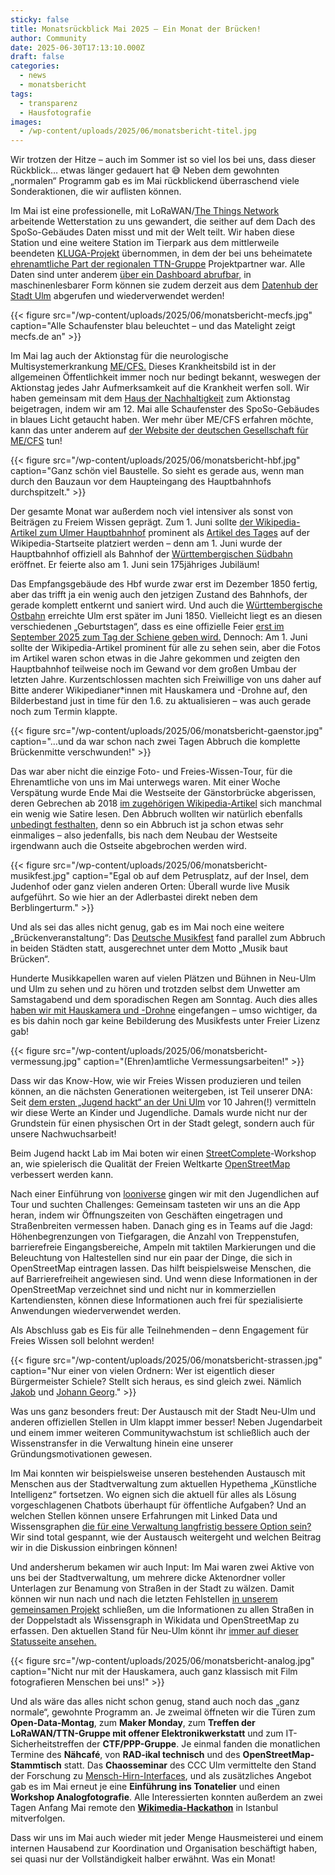 ```yaml
---
sticky: false
title: Monatsrückblick Mai 2025 – Ein Monat der Brücken!
author: Community
date: 2025-06-30T17:13:10.000Z
draft: false
categories:
  - news
  - monatsbericht
tags:
  - transparenz
  - Hausfotografie
images:
  - /wp-content/uploads/2025/06/monatsbericht-titel.jpg
---
```


Wir trotzen der Hitze – auch im Sommer ist so viel los bei uns, dass dieser Rückblick… etwas länger gedauert hat 😅 Neben dem gewohnten „normalen“ Programm gab es im Mai rückblickend überraschend viele Sonderaktionen, die wir auflisten können.

Im Mai ist eine professionelle, mit LoRaWAN/[The Things Network](https://www.thethingsnetwork.org/) arbeitende Wetterstation zu uns gewandert, die seither auf dem Dach des SpoSo-Gebäudes Daten misst und mit der Welt teilt. 
Wir haben diese Station und eine weitere Station im Tierpark aus dem mittlerweile beendeten [KLUGA-Projekt](https://www.uni-ulm.de/nawi/nawi-wichem/forschung/verbundprojekt-kluga/) übernommen, in dem der bei uns beheimatete [ehrenamtliche Part der regionalen TTN-Gruppe](https://lora.ulm-digital.com/) Projektpartner war. 
Alle Daten sind unter anderem [über ein Dashboard abrufbar,](https://grafana.ttnulm.de/public-dashboards/1794b568e22744acb9fcbb38fd4bc6da) in maschinenlesbarer Form können sie zudem derzeit aus dem [Datenhub der Stadt Ulm](https://datenhub.ulm.de/ckan/dataset/kluga-klimawandelanpassung-in-ulm-durch-sensorgestutzte-internet-of-things-iot-anwendungen/resource/ddf91cec-e88e-4e7d-899d-c5f987076f25) abgerufen und wiederverwendet werden!

{{< figure src="/wp-content/uploads/2025/06/monatsbericht-mecfs.jpg" caption="Alle Schaufenster blau beleuchtet – und das Matelight zeigt mecfs.de an" >}}

Im Mai lag auch der Aktionstag für die neurologische Multisystemerkrankung [ME/CFS.](https://de.wikipedia.org/wiki/Myalgische_Enzephalomyelitis/Chronisches_Fatigue-Syndrom) 
Dieses Krankheitsbild ist in der allgemeinen Öffentlichkeit immer noch nur bedingt bekannt, weswegen der Aktionstag jedes Jahr Aufmerksamkeit auf die Krankheit werfen soll. 
Wir haben gemeinsam mit dem [Haus der Nachhaltigkeit](https://www.h-d-n.org/) zum Aktionstag beigetragen, indem wir am 12. Mai alle Schaufenster des SpoSo-Gebäudes in blaues Licht getaucht haben. 
Wer mehr über ME/CFS erfahren möchte, kann das unter anderem auf [der Website der deutschen Gesellschaft für ME/CFS](https://www.mecfs.de/) tun!

{{< figure src="/wp-content/uploads/2025/06/monatsbericht-hbf.jpg" caption="Ganz schön viel Baustelle. So sieht es gerade aus, wenn man durch den Bauzaun vor dem Haupteingang des Hauptbahnhofs durchspitzelt." >}}

Der gesamte Monat war außerdem noch viel intensiver als sonst von Beiträgen zu Freiem Wissen geprägt. 
Zum 1. Juni sollte [der Wikipedia-Artikel zum Ulmer Hauptbahnhof](https://de.wikipedia.org/wiki/Ulm_Hauptbahnhof) prominent als [Artikel des Tages](https://de.wikipedia.org/wiki/Wikipedia:Hauptseite/Artikel_des_Tages) auf der Wikipedia-Startseite platziert werden – denn am 1. Juni wurde der Hauptbahnhof offiziell als Bahnhof der [Württembergischen Südbahn](https://de.wikipedia.org/wiki/Bahnstrecke_Ulm%E2%80%93Friedrichshafen) eröffnet. 
Er feierte also am 1. Juni sein 175jähriges Jubiläum!

Das Empfangsgebäude des Hbf wurde zwar erst im Dezember 1850 fertig, aber das trifft ja ein wenig auch den jetzigen Zustand des Bahnhofs, der gerade komplett entkernt und saniert wird. 
Und auch die [Württembergische Ostbahn](https://de.wikipedia.org/wiki/Filstalbahn) erreichte Ulm erst später im Juni 1850. 
Vielleicht liegt es an diesen verschiedenen „Geburtstagen“, dass es eine offizielle Feier [erst im September 2025 zum Tag der Schiene geben wird.](https://tag-der-schiene.de/event/175-jahre-bahnknoten-ulm/) 
Dennoch: Am 1. Juni sollte der Wikipedia-Artikel prominent für alle zu sehen sein, aber die Fotos im Artikel waren schon etwas in die Jahre gekommen und zeigten den Hauptbahnhof teilweise noch im Gewand vor dem großen Umbau der letzten Jahre. 
Kurzentschlossen machten sich Freiwillige von uns daher auf Bitte anderer Wikipedianer\*innen mit Hauskamera und -Drohne auf, den Bilderbestand just in time für den 1.6. zu aktualisieren – was auch gerade noch zum Termin klappte.

{{< figure src="/wp-content/uploads/2025/06/monatsbericht-gaenstor.jpg" caption="…und da war schon nach zwei Tagen Abbruch die komplette Brückenmitte verschwunden!" >}}

Das war aber nicht die einzige Foto- und Freies-Wissen-Tour, für die Ehrenamtliche von uns im Mai unterwegs waren. Mit einer Woche Verspätung wurde Ende Mai die Westseite der Gänstorbrücke abgerissen, deren Gebrechen ab 2018 [im zugehörigen Wikipedia-Artikel](https://de.wikipedia.org/wiki/G%C3%A4nstorbr%C3%BCcke) sich manchmal ein wenig wie Satire lesen. Den Abbruch wollten wir natürlich ebenfalls [unbedingt festhalten,](https://commons.wikimedia.org/wiki/Category:2025_G%C3%A4nstorbr%C3%BCcke_demolition) denn so ein Abbruch ist ja schon etwas sehr einmaliges – also jedenfalls, bis nach dem Neubau der Westseite irgendwann auch die Ostseite abgebrochen werden wird.

{{< figure src="/wp-content/uploads/2025/06/monatsbericht-musikfest.jpg" caption="Egal ob auf dem Petrusplatz, auf der Insel, dem Judenhof oder ganz vielen anderen Orten: Überall wurde live Musik aufgeführt. So wie hier an der Adlerbastei direkt neben dem Berblingerturm." >}}

Und als sei das alles nicht genug, gab es im Mai noch eine weitere „Brückenveranstaltung“: Das [Deutsche Musikfest](https://de.wikipedia.org/wiki/Deutsches_Musikfest) fand parallel zum Abbruch in beiden Städten statt, ausgerechnet unter dem Motto „Musik baut Brücken“.

Hunderte Musikkapellen waren auf vielen Plätzen und Bühnen in Neu-Ulm und Ulm zu sehen und zu hören und trotzden selbst dem Unwetter am Samstagabend und dem sporadischen Regen am Sonntag. Auch dies alles [haben wir mit Hauskamera und -Drohne](https://commons.wikimedia.org/wiki/Category:Deutsches_Musikfest_2025) eingefangen – umso wichtiger, da es bis dahin noch gar keine Bebilderung des Musikfests unter Freier Lizenz gab!

{{< figure src="/wp-content/uploads/2025/06/monatsbericht-vermessung.jpg" caption="(Ehren)amtliche Vermessungsarbeiten!" >}}

Dass wir das Know-How, wie wir Freies Wissen produzieren und teilen können, an die nächsten Generationen weitergeben, ist Teil unserer DNA: Seit [dem ersten „Jugend hackt“ an der Uni Ulm](https://jugendhackt.org/event-rueckblick/ulm-2015/) vor 10 Jahren(!) vermitteln wir diese Werte an Kinder und Jugendliche. Damals wurde nicht nur der Grundstein für einen physischen Ort in der Stadt gelegt, sondern auch für unsere Nachwuchsarbeit!

Beim Jugend hackt Lab im Mai boten wir einen [StreetComplete](https://streetcomplete.app/)-Workshop an, wie spielerisch die Qualität der Freien Weltkarte [OpenStreetMap](https://www.openstreetmap.org/) verbessert werden kann.

Nach einer Einführung von [looniverse](https://mastodon.social/@looniverse) gingen wir mit den Jugendlichen auf Tour und suchten Challenges: Gemeinsam tasteten wir uns an die App heran, indem wir Öffnungszeiten von Geschäften eingetragen und Straßenbreiten vermessen haben. Danach ging es in Teams auf die Jagd: Höhenbegrenzungen von Tiefgaragen, die Anzahl von Treppenstufen, barrierefreie Eingangsbereiche, Ampeln mit taktilen Markierungen und die Beleuchtung von Haltestellen sind nur ein paar der Dinge, die sich in OpenStreetMap eintragen lassen. Das hilft beispielsweise Menschen, die auf Barrierefreiheit angewiesen sind. Und wenn diese Informationen in der OpenStreetMap verzeichnet sind und nicht nur in kommerziellen Kartendiensten, können diese Informationen auch frei für spezialisierte Anwendungen wiederverwendet werden.

Als Abschluss gab es Eis für alle Teilnehmenden – denn Engagement für Freies Wissen soll belohnt werden!

{{< figure src="/wp-content/uploads/2025/06/monatsbericht-strassen.jpg" caption="Nur einer von vielen Ordnern: Wer ist eigentlich dieser Bürgermeister Schiele? Stellt sich heraus, es sind gleich zwei. Nämlich [Jakob](https://www.wikidata.org/wiki/Q107126667) und [Johann Georg](https://www.wikidata.org/wiki/Q107126981)." >}}

Was uns ganz besonders freut: Der Austausch mit der Stadt Neu-Ulm und anderen offiziellen Stellen in Ulm klappt immer besser! Neben Jugendarbeit und einem immer weiteren Communitywachstum ist schließlich auch der Wissenstransfer in die Verwaltung hinein eine unserer Gründungsmotivationen gewesen.

Im Mai konnten wir beispielsweise unseren bestehenden Austausch mit Menschen aus der Stadtverwaltung zum aktuellen Hypethema „Künstliche Intelligenz“ fortsetzen. Wo eignen sich die aktuell für alles als Lösung vorgeschlagenen Chatbots überhaupt für öffentliche Aufgaben? Und an welchen Stellen können unsere Erfahrungen mit Linked Data und Wissensgraphen [die für eine Verwaltung langfristig bessere Option sein?](https://www.wikimedia.de/wp-content/uploads/2025/06/Generative-KI-in-der-Verwaltung-Einzelseiten.pdf) Wir sind total gespannt, wie der Austausch weitergeht und welchen Beitrag wir in die Diskussion einbringen können!

Und andersherum bekamen wir auch Input: Im Mai waren zwei Aktive von uns bei der Stadtverwaltung, um mehrere dicke Aktenordner voller Unterlagen zur Benamung von Straßen in der Stadt zu wälzen. Damit können wir nun nach und nach die letzten Fehlstellen [in unserem gemeinsamen Projekt](https://www.wikidata.org/wiki/Wikidata:WikiProject_tempor%C3%A4rhaus/wikidata_completes_streets_in_Ulm_and_Neu-Ulm) schließen, um die Informationen zu allen Straßen in der Doppelstadt als Wissensgraph in Wikidata und OpenStreetMap zu erfassen. Den aktuellen Stand für Neu-Ulm könnt ihr [immer auf dieser Statusseite ansehen.](https://de.wikipedia.org/wiki/Wikipedia:Tempor%C3%A4rhaus/Stra%C3%9Fen/Neu-Ulm)

{{< figure src="/wp-content/uploads/2025/06/monatsbericht-analog.jpg" caption="Nicht nur mit der Hauskamera, auch ganz klassisch mit Film fotografieren Menschen bei uns!" >}}

Und als wäre das alles nicht schon genug, stand auch noch das „ganz normale“, gewohnte Programm an. Je zweimal öffneten wir die Türen zum **Open-Data-Montag**, zum **Maker Monday**, zum **Treffen der LoRaWAN/TTN-Gruppe mit offener Elektronikwerkstatt** und zum IT-Sicherheitstreffen der **CTF/PPP-Gruppe**. Je einmal fanden die monatlichen Termine des **Nähcafé**, von **RAD-ikal technisch** und des **OpenStreetMap-Stammtisch** statt. Das **Chaosseminar** des CCC Ulm vermittelte den Stand der Forschung zu [Mensch-Hirn-Interfaces](https://frrm.de/ccc/chaosseminar/2025_05_brain_computer_interfaces/), und als zusätzliches Angebot gab es im Mai erneut je eine **Einführung ins Tonatelier** und einen **Workshop Analogfotografie**. Alle Interessierten konnten außerdem an zwei Tagen Anfang Mai remote den [**Wikimedia-Hackathon**](https://www.mediawiki.org/wiki/Wikimedia_Hackathon_2025) in Istanbul mitverfolgen.

Dass wir uns im Mai auch wieder mit jeder Menge Hausmeisterei und einem internen Hausabend zur Koordination und Organisation beschäftigt haben, sei quasi nur der Vollständigkeit halber erwähnt. Was ein Monat!
